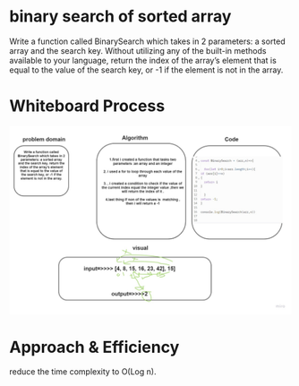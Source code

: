 # binary search of sorted array 

 Write a function called BinarySearch which takes in 2 parameters: a sorted array and the search key. Without utilizing any of the built-in methods available to your language, return the index of the array’s element that is equal to the value of the search key, or -1 if the element is not in the array.

 # Whiteboard Process

![whiteboard](whiteboard3.jpg)

# Approach & Efficiency

reduce the time complexity to O(Log n).



 

